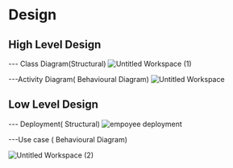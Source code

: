 # Design

## High Level Design 

--- Class Diagram(Structural) 
![Untitled Workspace (1)](https://user-images.githubusercontent.com/85819741/132127023-7ca5d6b8-7264-4540-9ce3-9f9cb83dda61.jpg)

---Activity Diagram( Behavioural Diagram)
![Untitled Workspace](https://user-images.githubusercontent.com/85819741/132127070-cc7fb292-c9dd-49f9-af1e-c0824158817e.jpg)



## Low Level Design 

--- Deployment( Structural)
![empoyee deployment](https://user-images.githubusercontent.com/85819741/132127135-bda26af8-9e92-4f56-a7d2-d9c1c874c7d0.JPG)

---Use case ( Behavioural Diagram)

![Untitled Workspace (2)](https://user-images.githubusercontent.com/85819741/132127164-755b347e-ce21-4b39-bc1c-9aacc5d7b2d0.jpg)
